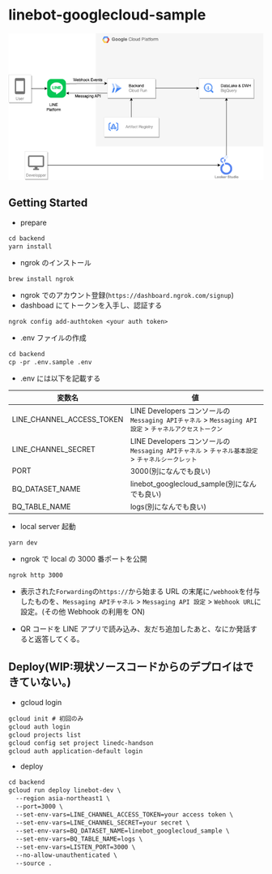 # linebot-googlecloud-sample

![arch](docs/assets/architecture.drawio.png)

## Getting Started

- prepare

```console
cd backend
yarn install
```

- ngrok のインストール

```console
brew install ngrok
```

- ngrok でのアカウント登録(`https://dashboard.ngrok.com/signup`)
- dashboad にてトークンを入手し、認証する

```console
ngrok config add-authtoken <your auth token>
```

- .env ファイルの作成

```console
cd backend
cp -pr .env.sample .env
```

- .env には以下を記載する

| 変数名                    | 値                                                                                                       |
| ------------------------- | -------------------------------------------------------------------------------------------------------- |
| LINE_CHANNEL_ACCESS_TOKEN | LINE Developers コンソールの `Messaging APIチャネル` > `Messaging API 設定` > `チャネルアクセストークン` |
| LINE_CHANNEL_SECRET       | LINE Developers コンソールの `Messaging APIチャネル` > `チャネル基本設定` > `チャネルシークレット`       |
| PORT                      | 3000(別になんでも良い)                                                                                   |
| BQ_DATASET_NAME           | linebot_googlecloud_sample(別になんでも良い)                                                             |
| BQ_TABLE_NAME             | logs(別になんでも良い)                                                                                   |

- local server 起動

```console
yarn dev
```

- ngrok で local の 3000 番ポートを公開

```console
ngrok http 3000
```

- 表示された`Forwarding`の`https://`から始まる URL の末尾に`/webhook`を付与したものを、`Messaging APIチャネル` > `Messaging API 設定` > `Webhook URL`に設定。(その他 Webhook の利用を ON)

- QR コードを LINE アプリで読み込み、友だち追加したあと、なにか発話すると返答してくる。

## Deploy(WIP:現状ソースコードからのデプロイはできていない。)

- gcloud login

```console
gcloud init # 初回のみ
gcloud auth login
gcloud projects list
gcloud config set project linedc-handson
gcloud auth application-default login
```

- deploy

```console
cd backend
gcloud run deploy linebot-dev \
  --region asia-northeast1 \
  --port=3000 \
  --set-env-vars=LINE_CHANNEL_ACCESS_TOKEN=your access token \
  --set-env-vars=LINE_CHANNEL_SECRET=your secret \
  --set-env-vars=BQ_DATASET_NAME=linebot_googlecloud_sample \
  --set-env-vars=BQ_TABLE_NAME=logs \
  --set-env-vars=LISTEN_PORT=3000 \
  --no-allow-unauthenticated \
  --source .
```
